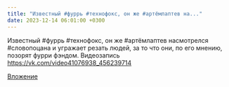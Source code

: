 ```yaml
---
title: "Известный #фуррь #технофокс, он же #артёмлаптев на..."
date: 2023-12-14 06:01:00 +0300
---
```


Известный #фуррь #технофокс, он же #артёмлаптев насмотрелся #словопоцана и угражает резать людей, за то что они, по его мнению, позорят фурри фэндом.
Видеозапись
https://vk.com/video41076938_456239714

[Вложение](https://vk.com/video41076938_456239714)
